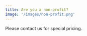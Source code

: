 ```yaml
---
title: Are you a non-profit?
image: '/images/non-profit.png'
---
```


Please contact us for special pricing.